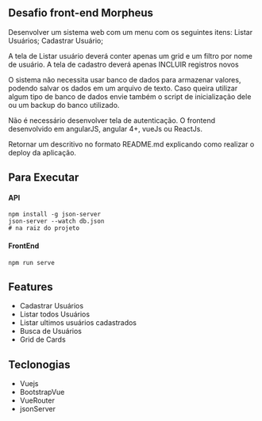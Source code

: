 

## Desafio front-end Morpheus
Desenvolver um sistema web com um menu com os seguintes itens:
Listar Usuários;
Cadastrar Usuário;

A tela de Listar usuário deverá conter apenas um grid e um filtro por nome de usuário.
A tela de cadastro deverá apenas INCLUIR registros novos


O sistema não necessita  usar banco de dados para armazenar valores, podendo salvar os dados em um arquivo de texto. Caso queira utilizar algum tipo de banco de dados envie também o script de inicialização dele ou um backup do banco utilizado.

Não é necessário desenvolver tela de autenticação.
O frontend desenvolvido em angularJS,  angular 4+, vueJs ou ReactJs.



Retornar um descritivo no formato README.md explicando como realizar o deploy da aplicação.


## Para Executar
#### API
```
npm install -g json-server
json-server --watch db.json
# na raiz do projeto 
```
#### FrontEnd
```
npm run serve
```


## Features

- Cadastrar Usuários
- Listar todos Usuários
- Listar ultimos usuários cadastrados
- Busca de Usuários
- Grid de Cards

## Teclonogias

- Vuejs
- BootstrapVue 
- VueRouter
- jsonServer
